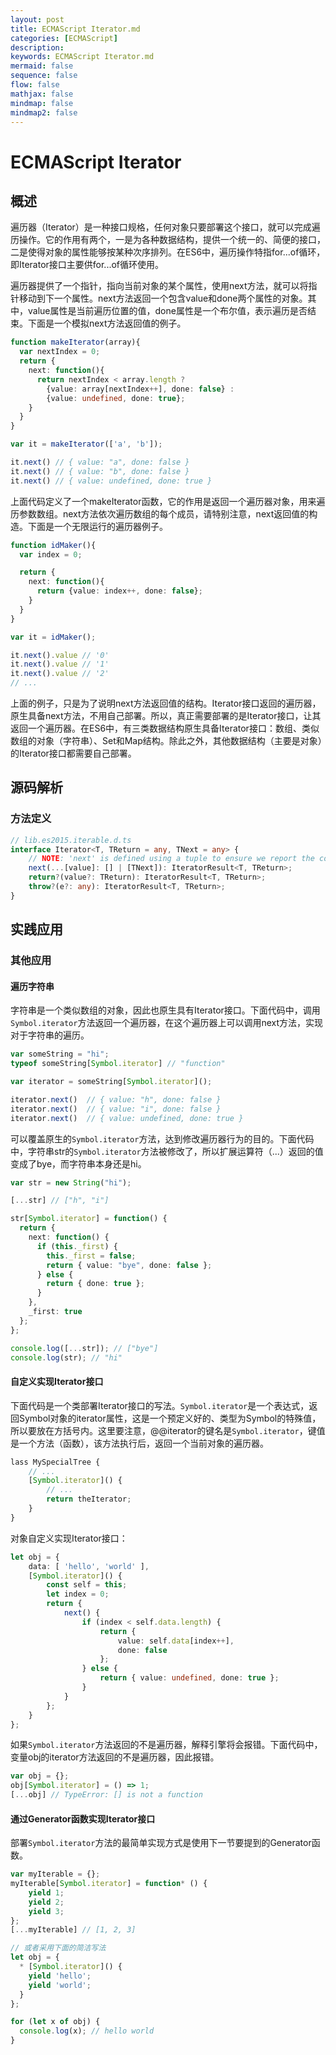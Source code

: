 ```yaml
---
layout: post
title: ECMAScript Iterator.md
categories: [ECMAScript]
description: 
keywords: ECMAScript Iterator.md
mermaid: false
sequence: false
flow: false
mathjax: false
mindmap: false
mindmap2: false
---
```

# ECMAScript Iterator

## 概述

遍历器（Iterator）是一种接口规格，任何对象只要部署这个接口，就可以完成遍历操作。它的作用有两个，一是为各种数据结构，提供一个统一的、简便的接口，二是使得对象的属性能够按某种次序排列。在ES6中，遍历操作特指for...of循环，即Iterator接口主要供for...of循环使用。

遍历器提供了一个指针，指向当前对象的某个属性，使用next方法，就可以将指针移动到下一个属性。next方法返回一个包含value和done两个属性的对象。其中，value属性是当前遍历位置的值，done属性是一个布尔值，表示遍历是否结束。下面是一个模拟next方法返回值的例子。

```ts
function makeIterator(array){
  var nextIndex = 0;
  return {
    next: function(){
      return nextIndex < array.length ?
        {value: array[nextIndex++], done: false} :
        {value: undefined, done: true};
    }
  }
}

var it = makeIterator(['a', 'b']);

it.next() // { value: "a", done: false }
it.next() // { value: "b", done: false }
it.next() // { value: undefined, done: true }
```



上面代码定义了一个makeIterator函数，它的作用是返回一个遍历器对象，用来遍历参数数组。next方法依次遍历数组的每个成员，请特别注意，next返回值的构造。下面是一个无限运行的遍历器例子。

```ts
function idMaker(){
  var index = 0;

  return {
    next: function(){
      return {value: index++, done: false};
    }
  }
}

var it = idMaker();

it.next().value // '0'
it.next().value // '1'
it.next().value // '2'
// ...
```



上面的例子，只是为了说明next方法返回值的结构。Iterator接口返回的遍历器，原生具备next方法，不用自己部署。所以，真正需要部署的是Iterator接口，让其返回一个遍历器。在ES6中，有三类数据结构原生具备Iterator接口：数组、类似数组的对象（字符串）、Set和Map结构。除此之外，其他数据结构（主要是对象）的Iterator接口都需要自己部署。



## 源码解析

### 方法定义

```ts
// lib.es2015.iterable.d.ts
interface Iterator<T, TReturn = any, TNext = any> {
    // NOTE: 'next' is defined using a tuple to ensure we report the correct assignability errors in all places.
    next(...[value]: [] | [TNext]): IteratorResult<T, TReturn>;
    return?(value?: TReturn): IteratorResult<T, TReturn>;
    throw?(e?: any): IteratorResult<T, TReturn>;
}
```



## 实践应用

### 其他应用

#### 遍历字符串

字符串是一个类似数组的对象，因此也原生具有Iterator接口。下面代码中，调用`Symbol.iterator`方法返回一个遍历器，在这个遍历器上可以调用next方法，实现对于字符串的遍历。

```ts
var someString = "hi";
typeof someString[Symbol.iterator] // "function"

var iterator = someString[Symbol.iterator]();

iterator.next()  // { value: "h", done: false }
iterator.next()  // { value: "i", done: false }
iterator.next()  // { value: undefined, done: true }
```



可以覆盖原生的`Symbol.iterator`方法，达到修改遍历器行为的目的。下面代码中，字符串str的`Symbol.iterator`方法被修改了，所以扩展运算符（...）返回的值变成了bye，而字符串本身还是hi。

```ts
var str = new String("hi");

[...str] // ["h", "i"]

str[Symbol.iterator] = function() {
  return { 
    next: function() {
      if (this._first) {
        this._first = false;
        return { value: "bye", done: false };
      } else {
        return { done: true };
      }
    },
    _first: true
  };
};

console.log([...str]); // ["bye"]  
console.log(str); // "hi"
```



#### 自定义实现Iterator接口

下面代码是一个类部署Iterator接口的写法。`Symbol.iterator`是一个表达式，返回Symbol对象的iterator属性，这是一个预定义好的、类型为Symbol的特殊值，所以要放在方括号内。这里要注意，@@iterator的键名是`Symbol.iterator`，键值是一个方法（函数），该方法执行后，返回一个当前对象的遍历器。

```ts
lass MySpecialTree {
    // ...
    [Symbol.iterator]() { 
        // ...
        return theIterator;
    }
}
```



对象自定义实现Iterator接口：

```ts
let obj = {
    data: [ 'hello', 'world' ],
    [Symbol.iterator]() {
        const self = this;
        let index = 0;
        return {
            next() {
                if (index < self.data.length) {
                    return {
                        value: self.data[index++],
                        done: false
                    };
                } else {
                    return { value: undefined, done: true };
                }
            }
        };
    }
};
```



如果`Symbol.iterator`方法返回的不是遍历器，解释引擎将会报错。下面代码中，变量obj的iterator方法返回的不是遍历器，因此报错。

```ts
var obj = {};
obj[Symbol.iterator] = () => 1;
[...obj] // TypeError: [] is not a function
```



#### 通过Generator函数实现Iterator接口

部署`Symbol.iterator`方法的最简单实现方式是使用下一节要提到的Generator函数。

```ts
var myIterable = {};
myIterable[Symbol.iterator] = function* () {
    yield 1;
    yield 2;
    yield 3;
};
[...myIterable] // [1, 2, 3]

// 或者采用下面的简洁写法
let obj = {
  * [Symbol.iterator]() {
    yield 'hello';
    yield 'world';
  }
};

for (let x of obj) {
  console.log(x); // hello world
}
```
